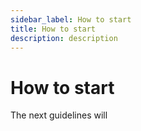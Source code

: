 ```yaml
---
sidebar_label: How to start
title: How to start
description: description
---
```


# How to start

The next guidelines will 